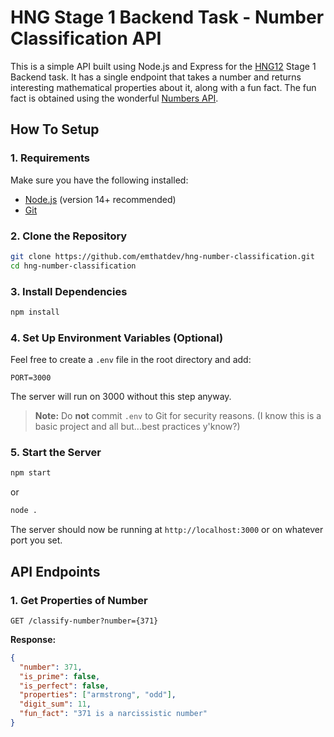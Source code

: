 # HNG Stage 1 Backend Task - Number Classification API

This is a simple API built using Node.js and Express for the [HNG12](https://hng.tech/hire/nodejs-developers) Stage 1 Backend task. It has a single endpoint that takes a number and returns interesting mathematical properties about it, along with a fun fact.
The fun fact is obtained using the wonderful [Numbers API](http://numbersapi.com).

## How To Setup

### 1. Requirements
Make sure you have the following installed:
- [Node.js](https://nodejs.org/) (version 14+ recommended)
- [Git](https://git-scm.com/)

### 2. Clone the Repository
```sh
git clone https://github.com/emthatdev/hng-number-classification.git
cd hng-number-classification
```

### 3. Install Dependencies
```sh
npm install
```

### 4. Set Up Environment Variables (Optional)
Feel free to create a `.env` file in the root directory and add:
```env
PORT=3000
```
The server will run on 3000 without this step anyway.
> **Note:** Do **not** commit `.env` to Git for security reasons. (I know this is a basic project and all but...best practices y'know?)

### 5. Start the Server
```sh
npm start
```
or
```sh
node .
```
The server should now be running at `http://localhost:3000` or on whatever port you set.

## API Endpoints

### 1. Get Properties of Number
```http
GET /classify-number?number={371}
```
**Response:**
```json
{
  "number": 371,
  "is_prime": false,
  "is_perfect": false,
  "properties": ["armstrong", "odd"],
  "digit_sum": 11,
  "fun_fact": "371 is a narcissistic number"
}
```

